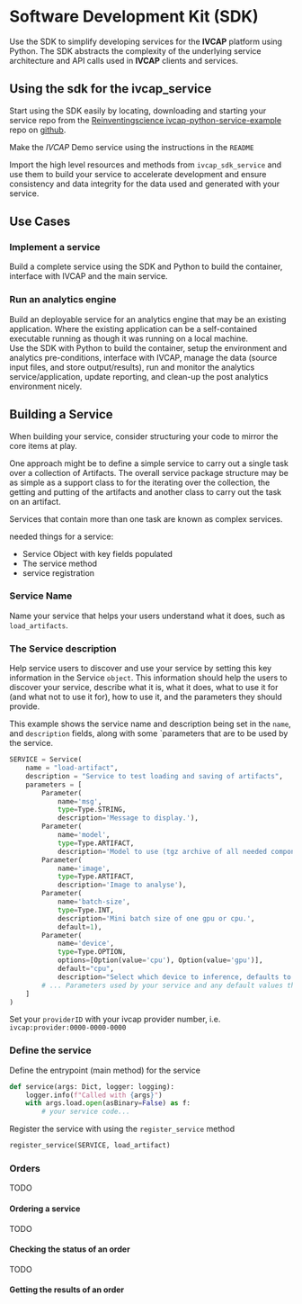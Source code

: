 # Software Development Kit (SDK)

Use the SDK to simplify developing services for the __IVCAP__ platform using Python.
The SDK abstracts the complexity of the underlying service architecture and API calls used in __IVCAP__ clients and services.

## Using the sdk for the ivcap_service

Start using the SDK easily by locating, downloading and starting your service repo from the [Reinventingscience ivcap-python-service-example](https://github.com/reinventingscience/ivcap-python-service-example) repo on [github](https://github.com/).

Make the _IVCAP_ Demo service using the instructions in the `README`

Import the high level resources and methods from `ivcap_sdk_service` and use them to build your service to accelerate development and ensure consistency and data integrity for the data used and generated with your service.

## Use Cases

### Implement a service

Build a complete service using the SDK and Python to build the container, interface with IVCAP and the main service.

### Run an analytics engine

Build an deployable service for an analytics engine that may be an existing application.
Where the existing application can be a self-contained executable running as though it was running on a local machine.  
Use the SDK with Python to build the container, setup the environment and analytics pre-conditions, interface with IVCAP, manage the data (source input files, and store output/results), run and monitor the analytics service/application, update reporting, and clean-up the post analytics environment nicely.

## Building a Service

When building your service, consider structuring your code to mirror the core items at play.

One approach might be to define a simple service to carry out a single task over a collection of Artifacts.
The overall service package structure may be as simple as a support class to for the iterating over the collection, the getting and putting of the artifacts and another class to carry out the task on an artifact.

Services that contain more than one task are known as complex services.

needed things for a service:
* Service Object with key fields populated
* The service method
* service registration

### Service Name

Name your service that helps your users understand what it does, such as `load_artifacts`.

### The Service description

Help service users to discover and use your service by setting this key information in the Service `object`.
This information should help the users to discover your service, describe what it is, what it does, what to use it for (and what not to use it for), how to use it, and the parameters they should provide.

This example shows the service name and description being set in the `name`, and `description` fields, along with some `parameters   that are to be used by the service.
```python
SERVICE = Service(
    name = "load-artifact",
    description = "Service to test loading and saving of artifacts",
    parameters = [
        Parameter(
            name='msg', 
            type=Type.STRING, 
            description='Message to display.'),
        Parameter(
            name='model', 
            type=Type.ARTIFACT, 
            description='Model to use (tgz archive of all needed components)'),
        Parameter(
            name='image', 
            type=Type.ARTIFACT, 
            description='Image to analyse'),
        Parameter(
            name='batch-size', 
            type=Type.INT, 
            description='Mini batch size of one gpu or cpu.',
            default=1),
        Parameter(
            name='device',
            type=Type.OPTION,
            options=[Option(value='cpu'), Option(value='gpu')],
            default="cpu",
            description="Select which device to inference, defaults to gpu."),
        # ... Parameters used by your service and any default values they may have.
    ]
)
```
Set your `providerID` with your ivcap provider number, i.e. `ivcap:provider:0000-0000-0000`

### Define the service

Define the entrypoint (main method) for the service

```python
def service(args: Dict, logger: logging):
    logger.info(f"Called with {args}")
    with args.load.open(asBinary=False) as f:
        # your service code...
```

Register the service with using the `register_service` method

```python
register_service(SERVICE, load_artifact) 
```

### Orders

TODO

#### Ordering a service

TODO

#### Checking the status of an order

TODO

#### Getting the results of an order

